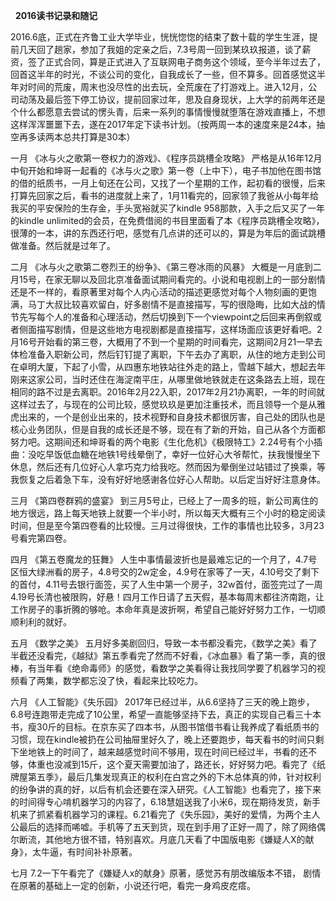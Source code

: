    **2016读书记录和随记**
   
   
   2016.6底，正式在齐鲁工业大学毕业，恍恍惚惚的结束了数十载的学生生涯，提前几天回了趟家，参加了我姐的定亲之后，7.3号周一回到某玖玖报道，谈了薪资，签了正式合同，算是正式进入了互联网电子商务这个领域，至今半年过去了，回首这半年的时光，不谈公司的变化，自我成长了一些，但不算多。回首感觉这半年对时间的荒废，周末也没尽性的出去玩，全荒废在了打游戏上。进入12月，公司动荡及最后签下停工协议，提前回家过年，思及自身现状，上大学的前两年还是个什么都愿意去尝试的愣头青，后来一系列的事情慢慢就堕落在游戏直播上，不想这样浑浑噩噩下去，遂在2017年定下读书计划。（按两周一本的速度来是24本，抽空再多读两本总共打算是30本）

   一月
《冰与火之歌第一卷权力的游戏》、《程序员跳槽全攻略》
      严格是从16年12月中旬开始和坤哥一起看的《冰与火之歌》第一卷（上中下），电子书加他在图书馆的借的纸质书，一月上旬还在公司，又找了一个星期的工作，起初看的很慢，后来打算先回家之后，看书的进度就上来了，1月11看完的，回家领了我爸从小每年给我买的平安保险的生存金，手头宽裕就买了kindle 958那款，入手之后又买了一年的kindle unlimited的会员，在免费借阅的书目里面看了本《程序员跳槽全攻略》，很薄的一本，讲的东西还行吧，感觉有几点讲的还可以的，算是为年后的面试跳槽做准备。然后就是过年了。


二月
《冰与火之歌第二卷烈王的纷争》、《第三卷冰雨的风暴》
     大概是一月底到二月15号，在家无聊以及回北京准备面试期间看完的。小说和电视剧上的一部分剧情还是不一样的，看原著里对每个人内心活动的描述更感觉对每个人物刻画的更饱满，马丁大叔比较喜欢留白，好多剧情不是直接描写，写的很隐晦，比如大战的情节先写每个人的准备和心理活动，然后切换到下一个viewpoint之后回来再倒叙或者侧面描写剧情，但是这些地方电视剧都是直接描写，这样场面应该更好看吧。2月16号开始看的第三卷，大概用了不到一个星期的时间看完，这期间2月21一早去体检准备入职新公司，然后钉钉提了离职，下午去办了离职，从住的地方走到公司在卓明大厦，下起了小雪，从四惠东地铁站往外走的路上，雪越下越大，想起去年刚来这家公司，当时还住在海淀南平庄，从哪里做地铁就走在这条路去上班，现在相同的路不过是去离职。2016年2月22入职，2017年2月21办离职，一年的时间就这样过去了，与现在的公司比较，感觉玖玖是更加注重技术，而且领导一个是从雅虎出来的，一个是创业出来的，技术视野和自身技术都很厉害，自己处的团队也是核心业务团队，但是自我的成长还是不够，现在有了新的开始，自己从各个方面都努力吧。这期间还和坤哥看的两个电影《生化危机》《极限特工》2.24号有个小插曲：没吃早饭低血糖在地铁1号线晕倒了，幸好一位好心大爷帮忙，扶我慢慢坐下休息，然后还有几位好心人拿巧克力给我吃。然而因为晕倒坐过站错过了换乘，等我恢复之后着急下车，没有好好地感谢各位好心人帮助。以后定当好好注意身体。


三月
《第四卷群鸦的盛宴》
到三月5号止，已经上了一周多的班，新公司离住的地方很远，路上每天地铁上就要一个半小时，所以每天大概有三个小时的稳定阅读时间，但是至今第四卷看的比较慢。三月过得很快，工作的事情也比较多，3月23号看完第四卷。



四月
《第五卷魔龙的狂舞》
人生中事情最波折也是最难忘记的一个月了，4.7号区恒大绿洲看的房子，4.8号交的2w定金，4.9号在家等了一天，4.10号交了剩下的首付，4.11号去银行面签，买了人生中第一个房子，32w首付，面签完过了一周4.19号长清也被限购，好悬！四月工作日请了五天假，基本每周末都往济南跑，让工作房子的事折腾的够呛。本命年真是波折啊，希望自己能好好努力工作，一切顺顺利利的就好。


五月
《数学之美》
五月好多美剧回归，导致一本书都没看完，《数学之美》看了半截还没看完，《越狱》第五季看完了然而不好看，《冰血暴》看了第一季，真的很棒，有当年看《绝命毒师》的感觉，看数学之美看得让我找同学要了机器学习的视频看了两集，数学都忘没了快，看起来比较吃力。



六月
《人工智能》《失乐园》
2017年已经过半，从6.6坚持了三天的晚上跑步，6.8号连跑带走完成了10公里，希望一直能够坚持下去，真正的实现自己看三十本书，瘦30斤的目标。在京东买了四本书，从图书馆借书看让我养成了看纸质书的习惯，现在kindle被扔在公司抽屉里好久了，晚上还要跑步，每天看书的时间只剩下坐地铁上的时间了，越来越感觉时间不够用，现在时间已经过半，书看的还不够，体重也没减到15斤，这个夏天需要加油了，路还长，好好努力吧。看完了《纸牌屋第五季》，最后几集发现真正的权利在白宫之外的下木总体真的帅，针对权利的纷争讲的真的好，以后有机会还要在深入研究。《人工智能》也看完了，接下来的时间得专心啃机器学习的内容了，6.18慧姐送我了小米6，现在期待发货，新手机来了抓紧看机器学习的课程。6.21看完了《失乐园》，美好的爱情，为两个主人公最后的选择而唏嘘。手机等了五天到货，现在到手用了正好一周了，除了网络偶尔断流，其他地方很不错，特别喜欢。月底几天看了中国版电影《嫌疑人X的献身》，太牛逼，有时间补补原著。
 

七月
7.2一下午看完了《嫌疑人x的献身》原著，感觉苏有朋改编版本不错， 剧情在原著的基础上一定的创新，小说还行吧，看完一身鸡皮疙瘩。
　　

 
